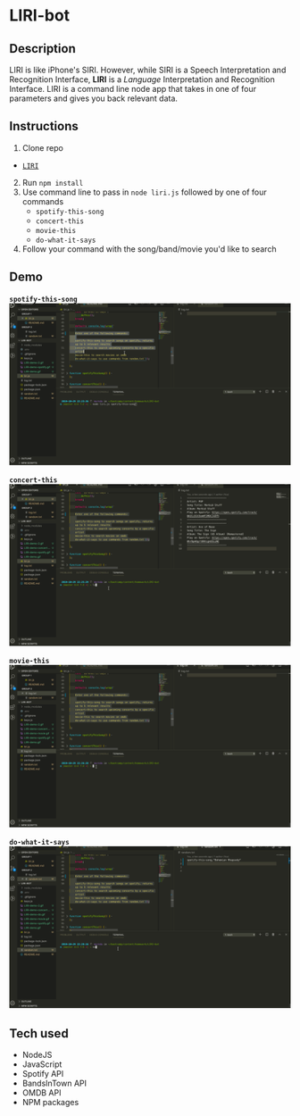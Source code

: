 # LIRI-bot


## Description

LIRI is like iPhone's SIRI. However, while SIRI is a Speech Interpretation and Recognition Interface, **LIRI** is a *Language* Interpretation and Recognition Interface. LIRI is a command line node app that takes in one of four parameters and gives you back relevant data.

## Instructions

1. Clone repo
* [`LIRI`](https://github.com/mdelong333/LIRI-bot)
2. Run `npm install`
3. Use command line to pass in `node liri.js` followed by one of four commands
    - `spotify-this-song`
    - `concert-this`
    - `movie-this`
    - `do-what-it-says`
4. Follow your command with the song/band/movie you'd like to search

## Demo

**`spotify-this-song`**
![spotify-this-song](./demo/LIRI-demo-spotify.gif)

**`concert-this`**
![concert-this](./demo/LIRI-demo-concert.gif)

**`movie-this`**
![movie-this](./demo/LIRI-demo-movie.gif)

**`do-what-it-says`**
![do-what-it-says](./demo/LIRI-demo-do.gif)

## Tech used

* NodeJS
* JavaScript
* Spotify API
* BandsInTown API
* OMDB API
* NPM packages

